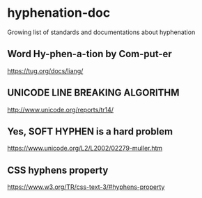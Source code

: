 # hyphenation-doc
Growing list of standards and documentations about hyphenation

## Word Hy-phen-a-tion by Com-put-er
https://tug.org/docs/liang/

## UNICODE LINE BREAKING ALGORITHM
http://www.unicode.org/reports/tr14/

## Yes, SOFT HYPHEN is a hard problem
https://www.unicode.org/L2/L2002/02279-muller.htm

## CSS hyphens property
https://www.w3.org/TR/css-text-3/#hyphens-property
